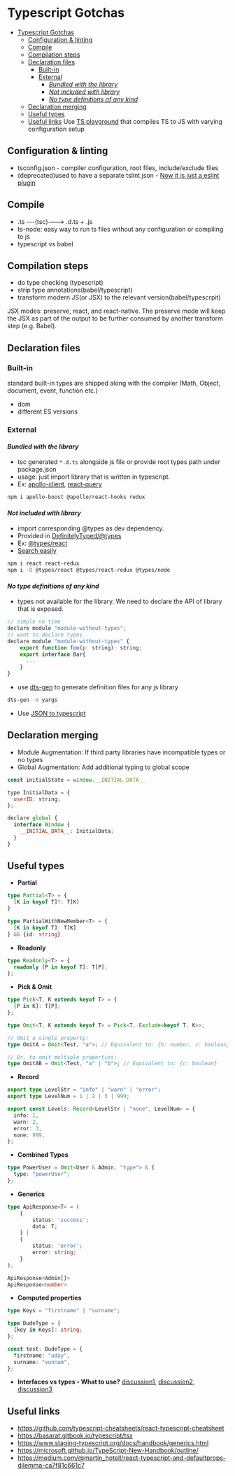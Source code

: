 # Typescript Gotchas

- [Typescript Gotchas](#typescript-gotchas)
  - [Configuration & linting](#configuration--linting)
  - [Compile](#compile)
  - [Compilation steps](#compilation-steps)
  - [Declaration files](#declaration-files)
    - [Built-in](#built-in)
    - [External](#external)
      - [_Bundled with the library_](#bundled-with-the-library)
      - [_Not included with library_](#not-included-with-library)
      - [_No type definitions of any kind_](#no-type-definitions-of-any-kind)
  - [Declaration merging](#declaration-merging)
  - [Useful types](#useful-types)
  - [Useful links](#useful-links)
    Use [TS playground](https://www.typescriptlang.org/play/index.html) that compiles TS to JS with varying configuration setup

## Configuration & linting

- tsconfig.json - compiler configuration, root files, include/exclude files
- (deprecated)used to have a separate tslint.json - [Now it is just a eslint plugin](https://github.com/palantir/tslint/issues/4534)

## Compile

- .ts ---(tsc)---> .d.ts + .js
- ts-node: easy way to run ts files without any configuration or compiling to js
- typescript vs babel

## Compilation steps

- do type checking (typescript)
- strip type annotations(babel/typescript)
- transform modern JS(or JSX) to the relevant version(babel/typescrpit)

JSX modes: preserve, react, and react-native. The preserve mode will keep the JSX as part of the output to be further consumed by another transform step (e.g. Babel).

## Declaration files

### Built-in

standard built-in types are shipped along with the compiler (Math, Object, document, event, function etc.)

- dom
- different ES versions

### External

#### _Bundled with the library_

- tsc generated `*.d.ts` alongside js file or provide root types path under package.json
- usage: just import library that is written in typescript.
- Ex: [apollo-client](https://github.com/apollographql/apollo-client), [react-query](https://github.com/tannerlinsley/react-query)

```bash
npm i apollo-boost @apollo/react-hooks redux
```

#### _Not included with library_

- import corresponding @types as dev dependency.
- Provided in [DefinitelyTyped/@types](https://github.com/DefinitelyTyped/DefinitelyTyped)
- Ex: [@types/react](https://github.com/DefinitelyTyped/DefinitelyTyped/tree/master/types/react)
- [Search easily](https://aka.ms/types)

```bash
npm i react react-redux
npm i -D @types/react @types/react-redux @types/node
```

#### _No type definitions of any kind_

- types not available for the library. We need to declare the API of library that is exposed.

```javascript
// simple no time
declare module "module-without-types";
// want to declare types
declare module "module-without-types" {
    export function foo(p: string): string;
    export interface Bar{
      ...
    }
}
```

- use [dts-gen](https://github.com/microsoft/dts-gen) to generate definition files for any js library

```bash
dts-gen -m yargs
```

- Use [JSON to typescript](https://marketplace.visualstudio.com/items?itemName=MariusAlchimavicius.json-to-ts)

## Declaration merging

- Module Augmentation: If third party libraries have incompatible types or no types
- Global Augmentation: Add additional typing to global scope

```javascript
const initialState = window.__INITIAL_DATA__

type InitialData = {
  userID: string;
};

declare global {
  interface Window {
    __INITIAL_DATA__: InitialData;
  }
}
```

## Useful types

- **Partial**

```typescript
type Partial<T> = {
  [K in keyof T]?: T[K]
}

type PartialWithNewMember<T> = {
  [K in keyof T]: T[K]
} && {id: string}
```

- **Readonly**

```typescript
type Readonly<T> = {
  readonly [P in keyof T]: T[P];
};
```

- **Pick & Omit**

```typescript
type Pick<T, K extends keyof T> = {
  [P in K]: T[P];
};

type Omit<T, K extends keyof T> = Pick<T, Exclude<keyof T, K>>;

// Omit a single property:
type OmitA = Omit<Test, "a">; // Equivalent to: {b: number, c: boolean}

// Or, to omit multiple properties:
type OmitAB = Omit<Test, "a" | "b">; // Equivalent to: {c: boolean}
```

- **Record**

```typescript
export type LevelStr = "info" | "warn" | "error";
export type LevelNum = 1 | 2 | 3 | 999;

export const Levels: Record<LevelStr | "none", LevelNum> = {
  info: 1,
  warn: 2,
  error: 3,
  none: 999,
};
```

- **Combined Types**

```typescript
type PowerUser = Omit<User & Admin, "type"> & {
  type: "powerUser";
};
```

- **Generics**

```typescript
type ApiResponse<T> = (
    {
        status: 'success';
        data: T;
    } |
    {
        status: 'error';
        error: string;
    }
);

ApiResponse<Admin[]>
ApiResponse<number>
```

- **Computed properties**

```typescript
type Keys = "firstname" | "surname";

type DudeType = {
  [key in Keys]: string;
};

const test: DudeType = {
  firstname: "uday",
  surname: "vunnam",
};
```

- **Interfaces vs types - What to use?** [discussion1](https://stackoverflow.com/questions/37233735/typescript-interfaces-vs-types), [discussion2](https://medium.com/@martin_hotell/interface-vs-type-alias-in-typescript-2-7-2a8f1777af4c), [discussion3](https://github.com/typescript-cheatsheets/react-typescript-cheatsheet#types-or-interfaces)

## Useful links

- <https://github.com/typescript-cheatsheets/react-typescript-cheatsheet>
- <https://basarat.gitbook.io/typescript/tsx>
- <https://www.staging-typescript.org/docs/handbook/generics.html>
- <https://microsoft.github.io/TypeScript-New-Handbook/outline/>
- <https://medium.com/@martin_hotell/react-typescript-and-defaultprops-dilemma-ca7f81c661c7>
